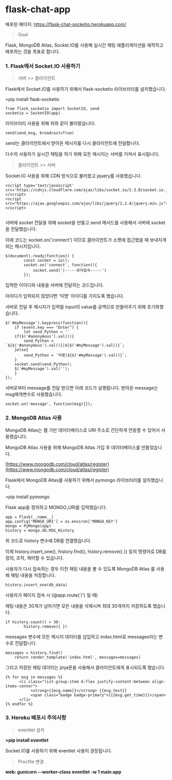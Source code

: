 # flask-chat-app
배포된 페이지: https://flask-chat-socketio.herokuapp.com/

> Goal

Flask, MongoDB Atlas, Socket.IO를 사용해 실시간 채팅 애플리케이션을 제작하고 배포하는 것을 목표로 합니다.

### 1\. Flask에서 Socket.IO 사용하기

> 서버 >> 클라이언트

Flask에서 Socket.IO를 사용하기 위해서 flask-socketio 라이브러리를 설치했습니다.

\>pip install flask-socketio

```
from flask_socketio import SocketIO, send
socketio = SocketIO(app)
```

라이브러리 사용을 위해 위와 같이 불러왔습니다. 

```
send(send_msg, broadcast=True)
```

send는 클라이언트에서 받아온 메시지를 다시 클라이언트에 전달합니다.

다수의 사용자가 실시간 채팅을 하기 위해 모든 메시지는 서버를 거쳐서 표시됩니다.

> 클라이언트 >> 서버

Socket.IO 사용을 위해 CDN 방식으로 불러왔고 jquery를 사용했습니다.

```
<script type='text/javascript' src='https://cdnjs.cloudflare.com/ajax/libs/socket.io/2.3.0/socket.io.js'></script>
<script src="https://ajax.googleapis.com/ajax/libs/jquery/2.2.4/jquery.min.js"></script>
    
```

서버에 socket 전달을 위해 socket을 만들고 send 메서드를 사용해서 서버에 socket을 전달했습니다.

아래 코드는 socket.on('connect') 이므로 클라이언트가 소켓에 접근했을 때 보내지게 되는 메시지입니다.

```
$(document).ready(function() {
        const socket = io();
        socket.on('connect', function(){
            socket.send('|-----유저접속-----')
        });
```

입력한 이이디와 내용을 서버에 전달하는 코드입니다.

아이디가 입력되지 않았다면 '익명' 아이디를 가지도록 했습니다.

서버로 전달 후 메시지가 입력될 input의 value를 공백으로 만들어주기 위해 초기화했습니다.

```
$('#myMessage').keypress(function(){
    if (event.key === "Enter") {
    	let send_Python = ''
    if($('#anonymous').val()){
        send_Python = `${$('#anonymous').val()}|${$('#myMessage').val()}`;
    }else{
        send_Python = `익명|${$('#myMessage').val()}`;
    }
    socket.send(send_Python);
    $('#myMessage').val('');
    }
});
```

서버로부터 message를 전달 받으면 아래 코드가 실행됩니다. 받아온 message는 msg매개변수로 사용했습니다.

```
socket.on('message', function(msg){});
```

### 2\. MongoDB Atlas 사용

MongoDB Atlas는 웹 기반 데이터베이스로 URI 주소로 간단하게 연동할 수 있어서 사용했습니다.

MongoDB Atlas 사용을 위해 MongoDB Atlas 가입 후 데이터베이스를 만들었습니다.

[https://www.mongodb.com/cloud/atlas/register](https://www.mongodb.com/cloud/atlas/register)

Flask에서 MongoDB Atlas를 사용하기 위해서 pymongo 라이브러리를 설치했습니다.

\>pip install pymongo

Flask app을 정의하고 MONGO\_URI를 입력했습니다.

```
app = Flask(__name__)
app.config['MONGO_URI'] = os.environ['MONGO_KEY']
mongo = PyMongo(app)
history = mongo.db.MSG_History
```

위 코드로 history 변수에 DB를 연결했습니다.

이제 history.insert\_one(), history.find(), history.remove({ }) 등의 명령어로 DB를 정의, 조작, 제어할 수 있습니다.

사용자가 다시 접속하는 경우 이전 채팅 내용을 볼 수 있도록 MongoDB Atlas 를 사용해 채팅 내용을 저장합니다. 

```
history.insert_one(db_data)
```

사용자가 페이지 접속 시 (@app.route('/') 일 때)

채팅 내용은 30개가 넘어가면 모든 내용을 삭제시켜 최대 30개까지 저장하도록 했습니다.

```
if history.count() > 30:
        history.remove({ })
```

messages 변수에 모든 메시지 데이터를 삽입하고 index.html로 messages라는 변수로 전달합니다.

```
messages = history.find()
    return render_template('index.html', messages=messages)
```

그리고 저장된 채팅 데이터는 jinja문을 사용해서 클라이언트에게 표시되도록 했습니다.

```
{% for msg in messages %}           
      <li class="list-group-item d-flex justify-content-between align-items-center">
           <strong>{{msg.name}}</strong> {{msg.text}}
           <span class="badge badge-primary">[{{msg.get_time}}]</span>
      </li>
{% endfor %}
```

### 3\. Heroku 배포시 주의사항

> eventlet 설치

**\>pip install eventlet**

Socket.IO를 사용하기 위해 eventlet 사용이 권장됩니다.

> Procfile 변경

**web: gunicorn --worker-class eventlet -w 1 main:app**
